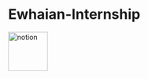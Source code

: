 # Ewhaian-Internship

[<img src='https://cdn.jsdelivr.net/npm/simple-icons@3.0.1/icons/notion.svg' alt='notion' height='80'>]([https://actually-whip-9e0.notion.site/EDOC-2023-summer-f949fff65d1d41de9e11db5781b60e39](https://ewhaianweb.notion.site/2024-1-0b9c65816c694d35bd36d8000f41a8b2?pvs=4)https://ewhaianweb.notion.site/2024-1-0b9c65816c694d35bd36d8000f41a8b2?pvs=4)
